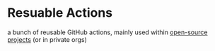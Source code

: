 # Resuable Actions

a bunch of reusable GitHub actions, mainly used within [open-source projects](https://github.com/khulnasoft?tab=repositories) (or in private orgs)
